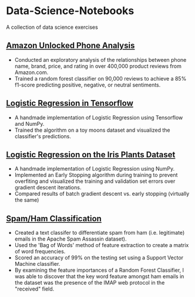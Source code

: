 # Data-Science-Notebooks
A collection of data science exercises

## [Amazon Unlocked Phone Analysis](https://nbviewer.jupyter.org/github/billwarker/Data-Science-Notebooks/blob/master/Amazon_Unlocked_Phone_Analysis.ipynb)
- Conducted an exploratory analysis of the relationships between phone name, brand, price, and rating in over 400,000 product reviews from Amazon.com.
- Trained a random forest classifier on 90,000 reviews to achieve a 85% f1-score predicting positive, negative, or neutral sentiments.

## [Logistic Regression in Tensorflow](https://nbviewer.jupyter.org/github/billwarker/Data-Science-Notebooks/blob/master/Logistic%20Regression%20in%20TF.ipynb)
- A handmade implementation of Logistic Regression using Tensorflow and NumPy.
- Trained the algorithm on a toy moons dataset and visualized the classifier's predictions.

## [Logistic Regression on the Iris Plants Dataset](https://nbviewer.jupyter.org/github/billwarker/Data-Science-Notebooks/blob/master/Logistic%20Regression%20on%20the%20Iris%20Plants%20Dataset.ipynb)
- A handmade implementation of Logistic Regression using NumPy.
- Implemented an Early Stopping algorithm during training to prevent overfiting and visualized the training and validation set errors over gradient descent iterations.
- Compared results of batch gradient descent vs. early stopping (virtually the same)

## [Spam/Ham Classification](https://nbviewer.jupyter.org/github/billwarker/Data-Science-Notebooks/blob/master/Spam_Ham%20Classification.ipynb)
- Created a text classifer to differentiate spam from ham (i.e. legitimate) emails in the Apache Spam Assassin dataset).
- Used the 'Bag of Words' method of feature extraction to create a matrix of word frequencies.
- Scored an accuracy of 99% on the testing set using a Support Vector Machine classifier.
- By examining the feature importances of a Random Forest Classifier, I was able to discover that the key word feature amongst ham emails in the dataset was the presence of the IMAP web protocol in the "received" field.


